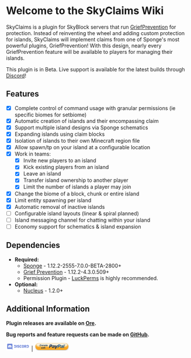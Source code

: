 # Welcome to the SkyClaims Wiki

SkyClaims is a plugin for SkyBlock servers that run [GriefPrevention](https://forums.spongepowered.org/t/griefprevention-official-thread/1123) for protection.
Instead of reinventing the wheel and adding custom protection for islands, SkyClaims will implement claims from one of Sponge's most powerful plugins, GriefPrevention!
With this design, nearly every GriefPrevention feature will be available to players for managing their islands.

This plugin is in Beta. Live support is available for the latest builds through [Discord](https://discord.gg/EkVQycV)!

## Features

- [X] Complete control of command usage with granular permissions (ie specific biomes for setbiome)
- [X] Automatic creation of islands and their encompassing claim
- [X] Support multiple island designs via Sponge schematics
- [X] Expanding islands using claim blocks
- [X] Isolation of islands to their own Minecraft region file
- [X] Allow spawn/tp on your island at a configurable location
- [X] Work in teams:
    - [X] Invite new players to an island
    - [X] Kick existing players from an island
    - [X] Leave an island
    - [X] Transfer island ownership to another player
    - [X] Limit the number of islands a player may join
- [X] Change the biome of a block, chunk or entire island
- [X] Limit entity spawning per island
- [X] Automatic removal of inactive islands
- [ ] Configurable island layouts (linear & spiral planned)
- [ ] Island messaging channel for chatting within your island
- [ ] Economy support for schematics & island expansion

## Dependencies

- **Required:**
   - [Sponge](https://www.spongepowered.org/downloads) - 1.12.2-2555-7.0.0-BETA-2800+
   - [Grief Prevention](https://forums.spongepowered.org/t/griefprevention-official-thread/1123) - 1.12.2-4.3.0.509+
   - Permission Plugin - [LuckPerms](https://forums.spongepowered.org/t/luckperms-an-advanced-permissions-plugin/14274) is highly recommended.
- **Optional:**
   - [Nucleus](https://nucleuspowered.org) - 1.2.0+
   <!-- - Economy Plugin - [Economy Lite](https://ore.spongepowered.org/Flibio/EconomyLite), [Total Economy](https://ore.spongepowered.org/Erigitic/Total-Economy), or any other Sponge Economy plugin of your choosing. -->

## Additional Information

**Plugin releases are available on [Ore](https://ore.spongepowered.org/Mohron/SkyClaims/).**

**Bug reports and feature requests can be made on [GitHub](https://github.com/DevOnTheRocks/SkyClaims/issues).**

[![Discord](_images/Discord.png)](https://discord.gg/EkVQycV)
| [![PayPal](_images/Paypal.png)](https://www.paypal.me/mohron)

